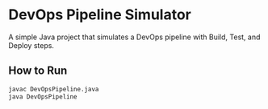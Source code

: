 # DevOps Pipeline Simulator

A simple Java project that simulates a DevOps pipeline with Build, Test, and Deploy steps.

## How to Run

```bash
javac DevOpsPipeline.java
java DevOpsPipeline
